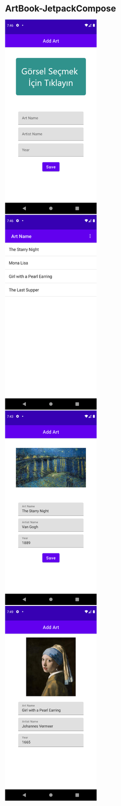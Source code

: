 # ArtBook-JetpackCompose

<img src="/app/src/main/res/drawable/page1.png" width="300">
<img src="/app/src/main/res/drawable/page2.png" width="300">
<img src="/app/src/main/res/drawable/page3.png" width="300">
<img src="/app/src/main/res/drawable/page4.png" width="300">
